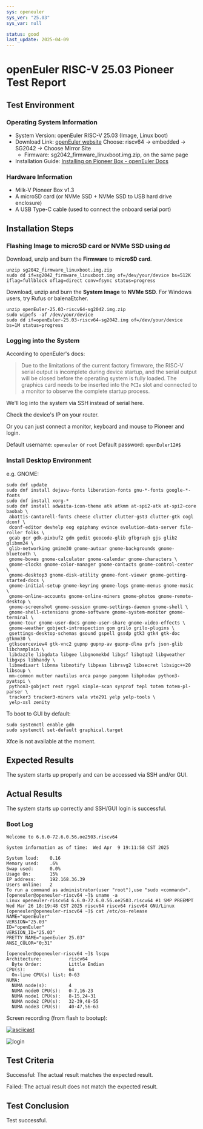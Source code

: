 ```yaml
---
sys: openeuler
sys_ver: "25.03"
sys_var: null

status: good
last_update: 2025-04-09
---
```


# openEuler RISC-V 25.03 Pioneer Test Report

## Test Environment

### Operating System Information

- System Version: openEuler RISC-V 25.03 (Image, Linux boot)
- Download Link: [openEuler website](https://www.openeuler.org/en/download/) Choose: riscv64 -> embedded -> SG2042 -> Choose Mirror Site
  - Firmware: sg2042_firmware_linuxboot.img.zip, on the same page
- Installation Guide: [Installing on Pioneer Box - openEuler Docs](https://docs.openeuler.org/en/docs/24.03_LTS/docs/Installation/RISC-V-Pioneer1.3.html)

### Hardware Information

- Milk-V Pioneer Box v1.3
- A microSD card (or NVMe SSD + NVMe SSD to USB hard drive enclosure)
- A USB Type-C cable (used to connect the onboard serial port)

## Installation Steps

### Flashing Image to microSD card or NVMe SSD using `dd`

Download, unzip and burn the **Firmware** to **microSD card**.

```shell
unzip sg2042_firmware_linuxboot.img.zip
sudo dd if=sg2042_firmware_linuxboot.img of=/dev/your/device bs=512K iflag=fullblock oflag=direct conv=fsync status=progress
```

Download, unzip and burn the **System Image** to **NVMe SSD**. For Windows users, try Rufus or balenaEtcher.

```shell
unzip openEuler-25.03-riscv64-sg2042.img.zip
sudo wipefs -af /dev/your/device
sudo dd if=openEuler-25.03-riscv64-sg2042.img of=/dev/your/device bs=1M status=progress
```

### Logging into the System

According to openEuler's docs:

> Due to the limitations of the current factory firmware, the RISC-V serial output is incomplete during device startup, and the serial output will be closed before the operating system is fully loaded. The graphics card needs to be inserted into the `PCIe` slot and connected to a monitor to observe the complete startup process.

We'll log into the system via SSH instead of serial here.

Check the device's IP on your router.

Or you can just connect a monitor, keyboard and mouse to Pioneer and login.

Default username: `openeuler` or `root`
Default password: `openEuler12#$`

### Install Desktop Environment

e.g. GNOME:
```shell
sudo dnf update
sudo dnf install dejavu-fonts liberation-fonts gnu-*-fonts google-*-fonts
sudo dnf install xorg-*
sudo dnf install adwaita-icon-theme atk atkmm at-spi2-atk at-spi2-core baobab \
 abattis-cantarell-fonts cheese clutter clutter-gst3 clutter-gtk cogl dconf \
 dconf-editor devhelp eog epiphany evince evolution-data-server file-roller folks \
 gcab gcr gdk-pixbuf2 gdm gedit geocode-glib gfbgraph gjs glib2 glibmm24 \
 glib-networking gmime30 gnome-autoar gnome-backgrounds gnome-bluetooth \
 gnome-boxes gnome-calculator gnome-calendar gnome-characters \
 gnome-clocks gnome-color-manager gnome-contacts gnome-control-center \
 gnome-desktop3 gnome-disk-utility gnome-font-viewer gnome-getting-started-docs \
 gnome-initial-setup gnome-keyring gnome-logs gnome-menus gnome-music \
 gnome-online-accounts gnome-online-miners gnome-photos gnome-remote-desktop \
 gnome-screenshot gnome-session gnome-settings-daemon gnome-shell \
 gnome-shell-extensions gnome-software gnome-system-monitor gnome-terminal \
 gnome-tour gnome-user-docs gnome-user-share gnome-video-effects \
 gnome-weather gobject-introspection gom grilo grilo-plugins \
 gsettings-desktop-schemas gsound gspell gssdp gtk3 gtk4 gtk-doc gtkmm30 \
 gtksourceview4 gtk-vnc2 gupnp gupnp-av gupnp-dlna gvfs json-glib libchamplain \
 libdazzle libgdata libgee libgnomekbd libgsf libgtop2 libgweather libgxps libhandy \
 libmediaart libnma libnotify libpeas librsvg2 libsecret libsigc++20 libsoup \
 mm-common mutter nautilus orca pango pangomm libphodav python3-pyatspi \
 python3-gobject rest rygel simple-scan sysprof tepl totem totem-pl-parser \
 tracker3 tracker3-miners vala vte291 yelp yelp-tools \
 yelp-xsl zenity
```

To boot to GUI by default:

```
sudo systemctl enable gdm
sudo systemctl set-default graphical.target
```

Xfce is not available at the moment.

## Expected Results

The system starts up properly and can be accessed via SSH and/or GUI.

## Actual Results

The system starts up correctly and SSH/GUI login is successful.

### Boot Log

```log
Welcome to 6.6.0-72.6.0.56.oe2503.riscv64

System information as of time:  Wed Apr  9 19:11:58 CST 2025

System load:    0.16
Memory used:    .6%
Swap used:      0.0%
Usage On:       15%
IP address:     192.168.36.39
Users online:   2
To run a command as administrator(user "root"),use "sudo <command>".
[openeuler@openeuler-riscv64 ~]$ uname -a
Linux openeuler-riscv64 6.6.0-72.6.0.56.oe2503.riscv64 #1 SMP PREEMPT Wed Mar 26 18:19:48 CST 2025 riscv64 riscv64 riscv64 GNU/Linux
[openeuler@openeuler-riscv64 ~]$ cat /etc/os-release 
NAME="openEuler"
VERSION="25.03"
ID="openEuler"
VERSION_ID="25.03"
PRETTY_NAME="openEuler 25.03"
ANSI_COLOR="0;31"

[openeuler@openeuler-riscv64 ~]$ lscpu
Architecture:          riscv64
  Byte Order:          Little Endian
CPU(s):                64
  On-line CPU(s) list: 0-63
NUMA:                  
  NUMA node(s):        4
  NUMA node0 CPU(s):   0-7,16-23
  NUMA node1 CPU(s):   8-15,24-31
  NUMA node2 CPU(s):   32-39,48-55
  NUMA node3 CPU(s):   40-47,56-63
```

Screen recording (from flash to bootup):

[![asciicast](https://asciinema.org/a/POSVLZCg9sYagwild3U7RKGW0.svg)](https://asciinema.org/a/POSVLZCg9sYagwild3U7RKGW0)

![login](./image/login.png)

## Test Criteria

Successful: The actual result matches the expected result.

Failed: The actual result does not match the expected result.

## Test Conclusion

Test successful.

